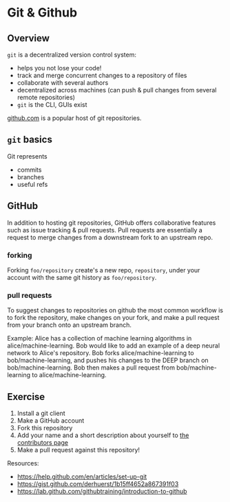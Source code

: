 # Git & Github

## Overview

`git` is a decentralized version control system:  

* helps you not lose your code!
* track and merge concurrent changes to a repository of files
* collaborate with several authors
* decentralized across machines (can push & pull changes from several remote repositories)
* `git` is the CLI, GUIs exist

[github.com](https://github.com) is a popular host of git repositories.

## `git` basics

Git represents 

* commits
* branches
* useful refs

## GitHub

In addition to hosting git repositories, GitHub offers collaborative features
such as issue tracking & pull requests.  Pull requests are essentially a
request to merge changes from a downstream fork to an upstream repo.  

### forking

Forking `foo/repository` create's a new repo, `repository`, under your
account with the same git history as `foo/repository`.

### pull requests

To suggest changes to repositories on github the most common workflow is to
fork the repository, make changes on your fork, and make a pull request from
your branch onto an upstream branch.  

Example:  Alice has a collection of machine learning algorithms in
alice/machine-learning.  Bob would like to add an example of a deep neural
network to Alice's repository.  Bob forks alice/machine-learning to
bob/machine-learning, and pushes his changes to the DEEP branch on
bob/machine-learning.  Bob then makes a pull request from bob/machine-learning
to alice/machine-learning.

## Exercise

1. Install a git client
1. Make a GitHub account
1. Fork this repository
1. Add your name and a short description about yourself to [the contributors page](../../contributors)
1. Make a pull request against this repository!

Resources:  

* https://help.github.com/en/articles/set-up-git
* https://gist.github.com/derhuerst/1b15ff4652a867391f03
* https://lab.github.com/githubtraining/introduction-to-github
